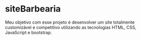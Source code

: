 # siteBarbearia
Meu objetivo com esse projeto é desenvolver um site totalmente customizável e competitivo utilizando as tecnologias  HTML, CSS, JavaScript e bootstrap.
